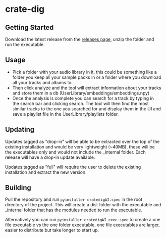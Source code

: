 # crate-dig
## Getting Started
Download the latest release from the [releases page](https://github.com/jake-drysdale/crate-dig/releases), unzip the folder and run the executable.

## Usage
- Pick a folder with your audio library in it, this could be something like a folder you keep all your sample packs in or a folder where you download all your tracks and albums to. 
- Then click analyze and the tool will extract information about your tracks and store them in a db (UserLibrary/embeddings/embeddings.npy)
- Once the analysis is complete you can search for a track by typing in the search bar and clicking search. The tool will then find the most similar tracks to the one you searched for and display them in the UI and save a playlist file in the UserLibrary/playlists folder.

## Updating

Updates tagged as "drop-in" will be able to be extracted over the top of the existing installation and would be very lightweight (~40MB), these will be the executables only and would not include the _internal folder. Each release will have a drop-in update available.

Updates tagged as "full" will require the user to delete the existing installation and extract the new version.

## Building
Pull the repository and run `pyinstaller cratedigAI.spec` in the root directory of the project. This will create a dist folder with the executable and _internal folder that has the modules needed to run the executable.

Alternatively you can run `pyinstaller cratedigAI_exec.spec` to create a one file executable vs the one folder executable, one file executables are larger, easier to distribute but take longer to start up.

